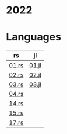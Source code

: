 # 2022

# Languages
| rs | jl |
| -- | -- |
| [01.rs](/2022/rust/01.rs) | [01.jl](/2022/julia/01.jl) |
| [02.rs](/2022/rust/02.rs) | [02.jl](/2022/julia/02.jl) |
| [03.rs](/2022/rust/03.rs) | [03.jl](/2022/julia/03.jl) |
| [04.rs](/2022/rust/04.rs) | 
| [14.rs](/2022/rust/14.rs) | 
| [15.rs](/2022/rust/15.rs) | 
| [17.rs](/2022/rust/17.rs) | 
